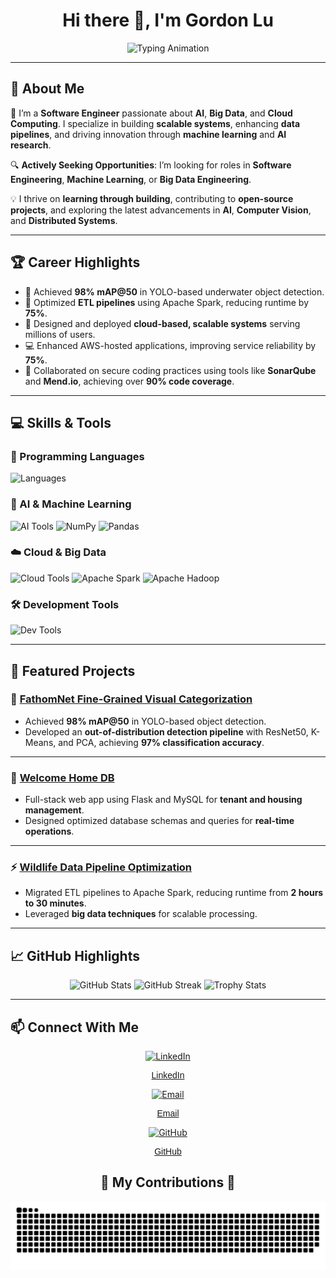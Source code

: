 <h1 align="center">Hi there 👋, I'm Gordon Lu</h1>
<div align="center">
  <img src="https://readme-typing-svg.herokuapp.com?font=Fira+Code&size=30&duration=2500&pause=1000&color=00FF00&center=true&vCenter=true&width=800&lines=👨‍💻+Software+Engineer;🤖+AI+Enthusiast;📊+Big+Data+Pipeline+Expert;📚+NYU+MSCS+Graduate+Student;🚀+Open+to+New+Opportunities!" alt="Typing Animation" />
</div>

---

## 🌟 About Me

🎯 I’m a **Software Engineer** passionate about **AI**, **Big Data**, and **Cloud Computing**. I specialize in building **scalable systems**, enhancing **data pipelines**, and driving innovation through **machine learning** and **AI research**. 

🔍 **Actively Seeking Opportunities**: I’m looking for roles in **Software Engineering**, **Machine Learning**, or **Big Data Engineering**.  

💡 I thrive on **learning through building**, contributing to **open-source projects**, and exploring the latest advancements in **AI**, **Computer Vision**, and **Distributed Systems**.

---

## 🏆 Career Highlights

- 🚀 Achieved **98% mAP@50** in YOLO-based underwater object detection.
- 🌟 Optimized **ETL pipelines** using Apache Spark, reducing runtime by **75%**.
- 🏅 Designed and deployed **cloud-based, scalable systems** serving millions of users.
- 💻 Enhanced AWS-hosted applications, improving service reliability by **75%**.
- 🔐 Collaborated on secure coding practices using tools like **SonarQube** and **Mend.io**, achieving over **90% code coverage**.

---

## 💻 Skills & Tools

### 🌟 Programming Languages
<p>
  <img src="https://skillicons.dev/icons?i=python,java,javascript,typescript,c,html,css" alt="Languages" />
</p>

### 🤖 AI & Machine Learning
<p>
  <img src="https://skillicons.dev/icons?i=pytorch,tensorflow,sklearn" alt="AI Tools" />
  <img src="https://img.shields.io/badge/NumPy-013243?style=flat-square&logo=numpy&logoColor=white" alt="NumPy" />
  <img src="https://img.shields.io/badge/Pandas-150458?style=flat-square&logo=pandas&logoColor=white" alt="Pandas" />
</p>

### ☁️ Cloud & Big Data
<p>
  <img src="https://skillicons.dev/icons?i=aws,mysql,mongodb,kafka" alt="Cloud Tools" />
  <img src="https://img.shields.io/badge/Apache%20Spark-E25A1C?style=flat-square&logo=apachespark&logoColor=white" alt="Apache Spark" />
  <img src="https://img.shields.io/badge/Apache%20Hadoop-66CCFF?style=flat-square&logo=apachehadoop&logoColor=white" alt="Apache Hadoop" />
</p>

### 🛠 Development Tools
<p>
  <img src="https://skillicons.dev/icons?i=docker,kubernetes,github,vscode,git" alt="Dev Tools" />
</p>

---

## 🌟 Featured Projects

### 🚀 [FathomNet Fine-Grained Visual Categorization](https://github.com/glu99331/fathomnet-out-of-sample-detection)
- Achieved **98% mAP@50** in YOLO-based object detection.
- Developed an **out-of-distribution detection pipeline** with ResNet50, K-Means, and PCA, achieving **97% classification accuracy**.

---

### 🏡 [Welcome Home DB](https://github.com/glu99331/WelcomeHomeDB)
- Full-stack web app using Flask and MySQL for **tenant and housing management**.
- Designed optimized database schemas and queries for **real-time operations**.

---

### ⚡ [Wildlife Data Pipeline Optimization](https://github.com/glu99331/wildlife_pipeline/tree/gl1589-spark-migration)
- Migrated ETL pipelines to Apache Spark, reducing runtime from **2 hours to 30 minutes**.
- Leveraged **big data techniques** for scalable processing.

---

## 📈 GitHub Highlights

<div align="center">
  <img src="https://github-readme-stats.vercel.app/api?username=glu99331&show_icons=true&theme=radical" height="150" alt="GitHub Stats" />
  <img src="https://streak-stats.demolab.com?user=glu99331&theme=radical" height="150" alt="GitHub Streak" />
  <img src="https://github-profile-trophy.vercel.app/?username=glu99331&theme=radical&row=1" height="150" alt="Trophy Stats" />
</div>

---

## 📫 Connect With Me

<div align="center">
  <a href="https://www.linkedin.com/in/glu99331/" target="_blank">
    <img src="https://skillicons.dev/icons?i=linkedin" alt="LinkedIn" />
    <p style="font-family: Arial, sans-serif; font-size: 14px;">LinkedIn</p>
  </a>
  <a href="mailto:gl1589@nyu.edu" target="_blank">
    <img src="https://skillicons.dev/icons?i=gmail" alt="Email" />
    <p style="font-family: Arial, sans-serif; font-size: 14px;">Email</p>
  </a>
  <a href="https://github.com/glu99331" target="_blank">
    <img src="https://skillicons.dev/icons?i=github" alt="GitHub" />
    <p style="font-family: Arial, sans-serif; font-size: 14px;">GitHub</p>
  </a>
</div>

<div align="center">
  <h2>🐍 My Contributions 🐍</h2>
  <img src="https://raw.githubusercontent.com/salesp07/salesp07/output/github-contribution-grid-snake.svg" alt="Snake Animation" />
</div>
